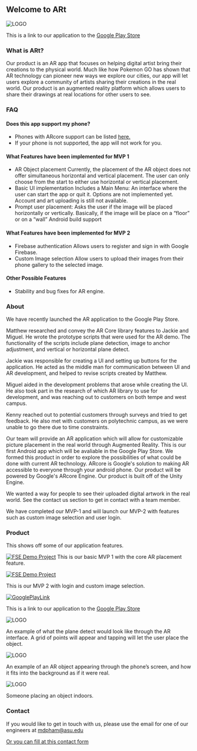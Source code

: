 ## Welcome to ARt 

![LOGO](logo1.JPG)

This is a link to our application to the [Google Play Store](https://play.google.com/store/apps/details?id=com.NotMatt.ARt)

### What is ARt?

Our product is an AR app that focuses on helping digital artist bring their creations to the physical world. Much like how Pokemon GO has shown that AR technology can pioneer new ways we explore our cities, our app will let users explore a community of artists sharing their creations in the real world. Our product is an augmented reality platform which allows users to share their drawings at real locations for other users to see.

### FAQ 

#### Does this app support my phone?

* Phones with ARcore support can be listed [here.](https://developers.google.com/ar/discover/supported-devices)
* If your phone is not supported, the app will not work for you.

#### What Features have been implemented for MVP 1

* AR Object placement 
Currently, the placement of the AR object does not offer simultaneous horizontal and vertical placement. The user can only choose from the start to either use horizontal or vertical placement.
* Basic UI implementation 
Includes a Main Menu: An interface where the user can start the app or quit it. Options are not implemented yet. Account and art uploading is still not available.
* Prompt user placement: 
Asks the user if the image will be placed horizontally or vertically. Basically, if the image will be place on  a “floor” or on a “wall” Android build support

#### What Features have been implemented for MVP 2

*  Firebase authentication 
Allows users to register and sign in with Google Firebase.  
* Custom Image selection
Allow users to upload their images from their phone gallery to the selected image.

#### Other Possible Features

* Stability and bug fixes for AR engine.

### About
We have recently launched the AR application to the Google Play Store. 

Matthew researched and convey the AR Core library features to Jackie and Miguel. He wrote the prototype scripts that were used for the AR demo. The functionality of the scripts include plane detection, image to anchor adjustment, and vertical or horizontal plane detect. 

Jackie was responsible for creating a UI and setting up buttons for the application. He acted as the middle man for communication between UI and AR development, and helped to revise scripts created by Matthew. 

Miguel aided in the development problems that arose while creating the UI. He also took part in the research of which AR library to use for development, and was reaching out to customers on both tempe and west campus.

Kenny reached out to potential customers through surveys and tried to get feedback. He also met with customers on polytechnic campus, as we were unable to go there due to time constraints.

Our team will provide an AR application which will allow for customizable picture placement in the real world through Augmented Reality. This is our first Android app which will be avaliable in the Google Play Store. We formed this product in order to explore the possibilities of what could be done with current AR technology. ARcore is Google's solution to making AR accessible to everyone through your android phone. Our product will be powered by Google's ARcore Engine. Our product is built off of the Unity Engine.

We wanted a way for people to see their uploaded digital artwork in the real world. See the contact us section to get in contact with a team member.

We have completed our MVP-1 and will launch our MVP-2 with features such as custom image selection and user login.


### Product
This shows off some of our application features.

[![FSE Demo Project](maxresdefault.jpg)](https://youtu.be/fv8MBhCk668 "FSE VIDEO")
This is our basic MVP 1 with the core AR placement feature.

[![FSE Demo Project](hqdefault.jpg)](https://www.youtube.com/watch?v=VqUwSwHGTkI "FSE VIDEO")

This is our MVP 2 with login and custom image selection.

[![GooglePlayLink](ARtGooglePlay.PNG)](https://play.google.com/store/apps/details?id=com.NotMatt.ARt "GooglePlayStore")

This is a link to our application to the [Google Play Store](https://play.google.com/store/apps/details?id=com.NotMatt.ARt)

![LOGO](groundPlace.png)

An example of what the plane detect would look like through the AR interface. A grid of points will appear and tapping will let the user place the object.

![LOGO](verticalWall.png)

An example of an AR object appearing through the phone’s screen, and how it fits into the background as if it were real.

![LOGO](person1.png)

Someone placing an object indoors.

### Contact

If you would like to get in touch with us, please use the email for one of our engineers at mdpham@asu.edu

[Or you can fill at this contact form](https://applicationart.github.io/contact)



